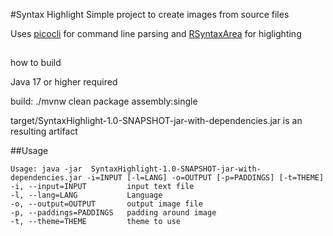 #Syntax Highlight
Simple project to create images from source files

Uses [picocli](https://picocli.info/) for command line parsing
and [RSyntaxArea](https://bobbylight.github.io/RSyntaxTextArea/) for higlighting

##

how to build

Java 17 or higher required

build:
./mvnw clean package assembly:single

target/SyntaxHighlight-1.0-SNAPSHOT-jar-with-dependencies.jar is an resulting artifact

##Usage

```
Usage: java -jar  SyntaxHighlight-1.0-SNAPSHOT-jar-with-dependencies.jar -i=INPUT [-l=LANG] -o=OUTPUT [-p=PADDINGS] [-t=THEME]
-i, --input=INPUT         input text file
-l, --lang=LANG           Language
-o, --output=OUTPUT       output image file
-p, --paddings=PADDINGS   padding around image
-t, --theme=THEME         theme to use
```


